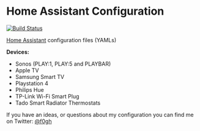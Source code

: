 # Home Assistant Configuration 
[![Build Status](https://travis-ci.org/Fogh/homeassistant-config.svg?branch=master)](https://travis-ci.org/Fogh/homeassistant-config)

[Home Assistant](https://home-assistant.io/) configuration files (YAMLs)

**Devices:**
- Sonos (PLAY:1, PLAY:5 and PLAYBAR)
- Apple TV
- Samsung Smart TV
- Playstation 4
- Philips Hue
- TP-Link Wi-Fi Smart Plug
- Tado Smart Radiator Thermostats


If you have an ideas, or questions about my configuration you can find me on Twitter: [@f0gh](https://twitter.com/f0gh)
